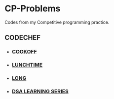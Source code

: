 # CP-Problems
Codes from  my Competitive programming practice.

## CODECHEF

*  ### [COOKOFF](CODECHEF/COOKOFF/COOKOFF.md)
*  ### [LUNCHTIME]()
*  ### [LONG]()
*  ### [DSA LEARNING SERIES]()

